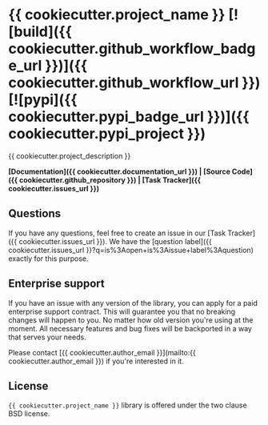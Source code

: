 # {{ cookiecutter.project_name }} [![build]({{ cookiecutter.github_workflow_badge_url }})]({{ cookiecutter.github_workflow_url }}) [![pypi]({{ cookiecutter.pypi_badge_url }})]({{ cookiecutter.pypi_project }})

{{ cookiecutter.project_description }}

**[Documentation]({{ cookiecutter.documentation_url }}) |
[Source Code]({{ cookiecutter.github_repository }}) |
[Task Tracker]({{ cookiecutter.issues_url }})**

## Questions

If you have any questions, feel free to create an issue in our
[Task Tracker]({{ cookiecutter.issues_url }}). We have the
[question label]({{ cookiecutter.issues_url }}?q=is%3Aopen+is%3Aissue+label%3Aquestion)
exactly for this purpose.

## Enterprise support

If you have an issue with any version of the library, you can apply for a paid
enterprise support contract. This will guarantee you that no breaking changes
will happen to you. No matter how old version you're using at the moment. All
necessary features and bug fixes will be backported in a way that serves your
needs.

Please contact [{{ cookiecutter.author_email }}](mailto:{{ cookiecutter.author_email }}) if you're
interested in it.

## License

`{{ cookiecutter.project_name }}` library is offered under the two clause BSD license.
